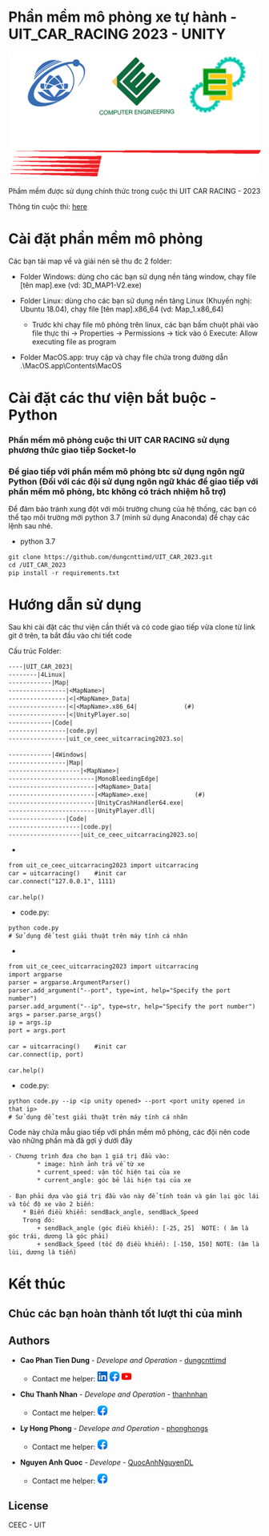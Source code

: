 # Phần mềm mô phỏng xe tự hành - UIT_CAR_RACING 2023 - UNITY 

[<img src="https://github.com/dungcnttimd/UIT_CAR_2023/blob/main/Introduction/icon/Untitled-1.png">](https://www.facebook.com/groups/543385419476851) 

Phầm mềm được sử dụng chính thức trong cuộc thi UIT CAR RACING - 2023

Thông tin cuộc thi: [here](https://ceday.uit.edu.vn/uit-car-racing/)

# Cài đặt phần mềm mô phỏng


Các bạn tải map về và giải nén sẽ thu đc 2 folder:

* Folder Windows: dùng cho các bạn sử dụng nền tảng window, chạy file [tên map].exe (vd: 3D_MAP1-V2.exe)

* Folder Linux: dùng cho các bạn sử dụng nền tảng Linux (Khuyến nghị: Ubuntu 18.04), chạy file [tên map].x86_64 (vd: Map_1.x86_64)
    + Trước khi chạy file mô phỏng trên linux, các bạn bấm chuột phải vào file thực thi -> Properties -> Permissions -> tick vào ô Execute: Allow executing file as program

* Folder MacOS.app: truy cập và chạy file chứa trong đường dẫn .\MacOS.app\Contents\MacOS

# Cài đặt các thư viện bắt buộc - Python

### Phần mềm mô phỏng cuộc thi UIT CAR RACING sử dụng phương thức giao tiếp Socket-Io 
### Để giao tiếp với phần mềm mô phỏng btc sử dụng ngôn ngữ Python (Đối với các đội sử dụng ngôn ngữ khác để giao tiếp với phần mềm mô phỏng, btc không có trách nhiệm hỗ trợ)

Để đảm bảo tránh xung đột với môi trường chung của hệ thống, các bạn có thể tạo môi trường mới python 3.7 (mình sử dụng Anaconda) để chạy các lệnh sau nhé.

* python 3.7
```
git clone https://github.com/dungcnttimd/UIT_CAR_2023.git
cd /UIT_CAR_2023
pip install -r requirements.txt
```


# Hướng dẫn sử dụng

Sau khi cài đặt các thư viện cần thiết và có code giao tiếp vừa clone từ link git ở trên, ta bắt đầu vào chi tiết code

Cấu trúc Folder:
```
----|UIT_CAR_2023|
--------|4Linux|
------------|Map|
----------------|<MapName>|
----------------|<|<MapName>_Data|
----------------|<|<MapName>.x86_64|             (#)
----------------|<|UnityPlayer.so|
------------|Code|
----------------|code.py|
----------------|uit_ce_ceec_uitcarracing2023.so|

------------|4Windows|
----------------|Map|
--------------------|<MapName>|
------------------------|MonoBleedingEdge|
------------------------|<MapName>_Data|
------------------------|<MapName>.exe|             (#)
------------------------|UnityCrashHandler64.exe|
------------------------|UnityPlayer.dll|
----------------|Code|
--------------------|code.py|
--------------------|uit_ce_ceec_uitcarracing2023.so|
```



*
```
from uit_ce_ceec_uitcarracing2023 import uitcarracing
car = uitcarracing()    #init car
car.connect("127.0.0.1", 1111)

car.help()
```
* code.py:
```
python code.py
# Sử dụng để test giải thuật trên máy tính cá nhân
```


*
```
from uit_ce_ceec_uitcarracing2023 import uitcarracing
import argparse
parser = argparse.ArgumentParser()
parser.add_argument("--port", type=int, help="Specify the port number")
parser.add_argument("--ip", type=str, help="Specify the port number")
args = parser.parse_args()
ip = args.ip
port = args.port

car = uitcarracing()    #init car
car.connect(ip, port)

car.help()
```
* code.py:
```
python code.py --ip <ip unity opened> --port <port unity opened in that ip>
# Sử dụng để test giải thuật trên máy tính cá nhân
```


Code này chứa mẫu giao tiếp với phần mềm mô phỏng, các đội nên code vào những phần mà đã gợi ý dưới đây

    - Chương trình đưa cho bạn 1 giá trị đầu vào:
            * image: hình ảnh trả về từ xe
            * current_speed: vận tốc hiện tại của xe
            * current_angle: góc bẻ lái hiện tại của xe

    - Bạn phải dựa vào giá trị đầu vào này để tính toán và gán lại góc lái và tốc độ xe vào 2 biến:
        * Biến điều khiển: sendBack_angle, sendBack_Speed
        Trong đó:
            + sendBack_angle (góc điều khiển): [-25, 25]  NOTE: ( âm là góc trái, dương là góc phải)
            + sendBack_Speed (tốc độ điều khiển): [-150, 150] NOTE: (âm là lùi, dương là tiến)

# Kết thúc

## Chúc các bạn hoàn thành tốt lượt thi của mình

## Authors
* **Cao Phan Tien Dung** - *Develope and Operation* - [dungcnttimd](https://github.com/dungcnttimd)
     - Contact me helper:
[<img src="https://github.com/dungcnttimd/UIT_CAR_2023/blob/main/Introduction/icon/linkin.png">](https://www.linkedin.com/in/caophantiendung8) 
[<img src="https://github.com/dungcnttimd/UIT_CAR_2023/blob/main/Introduction/icon/facebook.png">](https://www.facebook.com/dung.caophantien.9) 
[<img src="https://github.com/dungcnttimd/UIT_CAR_2023/blob/main/Introduction/icon/youtube.png">](https://www.youtube.com/channel/UCcGFgzsdLvnejZKDTkGk-EA) 


* **Chu Thanh Nhan** - *Develope and Operation* - [thanhnhan](https://github.com/nhanuit02)
    - Contact me helper:
[<img src="https://github.com/dungcnttimd/UIT_CAR_2023/blob/main/Introduction/icon/facebook.png">](https://www.facebook.com/Thanh.Nhan.428204)

* **Ly Hong Phong** - *Develope and Operation* - [phonghongs](https://github.com/phonghongs)
    - Contact me helper:
[<img src="https://github.com/dungcnttimd/UIT_CAR_2023/blob/main/Introduction/icon/facebook.png">](https://www.facebook.com/hongphong.ly.7)

* **Nguyen Anh Quoc** - *Develope* - [QuocAnhNguyenDL](https://github.com/QuocAnhNguyenDL)
    - Contact me helper:
[<img src="https://github.com/dungcnttimd/UIT_CAR_2023/blob/main/Introduction/icon/facebook.png">](https://www.facebook.com/profile.php?id=100039482056792)

## License
CEEC - UIT
